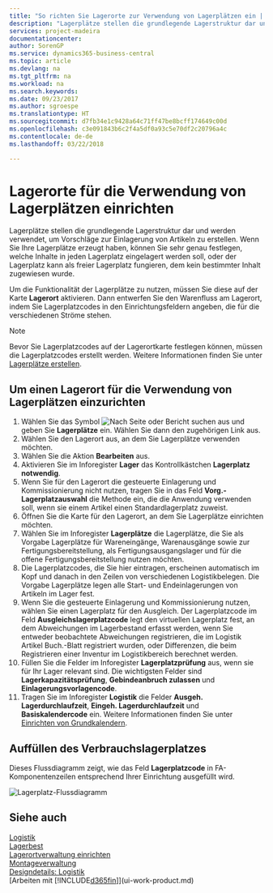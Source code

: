 ```yaml
---
title: "So richten Sie Lagerorte zur Verwendung von Lagerplätzen ein | Microsoft Docs"
description: "Lagerplätze stellen die grundlegende Lagerstruktur dar und werden verwendet, um Vorschläge zur Einlagerung von Artikeln zu erstellen. Wenn Sie Ihre Lagerplätze erzeugt haben, können Sie sehr genau festlegen, welche Inhalte in jeden Lagerplatz eingelagert werden soll, oder der Lagerplatz kann als freier Lagerplatz fungieren, dem kein bestimmter Inhalt zugewiesen wurde."
services: project-madeira
documentationcenter: 
author: SorenGP
ms.service: dynamics365-business-central
ms.topic: article
ms.devlang: na
ms.tgt_pltfrm: na
ms.workload: na
ms.search.keywords: 
ms.date: 09/23/2017
ms.author: sgroespe
ms.translationtype: HT
ms.sourcegitcommit: d7fb34e1c9428a64c71ff47be8bcff174649c00d
ms.openlocfilehash: c3e091843b6c2f4a5df0a93c5e70df2c20796a4c
ms.contentlocale: de-de
ms.lasthandoff: 03/22/2018

---
```

# <a name="set-up-locations-to-use-bins"></a>Lagerorte für die Verwendung von Lagerplätzen einrichten
Lagerplätze stellen die grundlegende Lagerstruktur dar und werden verwendet, um Vorschläge zur Einlagerung von Artikeln zu erstellen. Wenn Sie Ihre Lagerplätze erzeugt haben, können Sie sehr genau festlegen, welche Inhalte in jeden Lagerplatz eingelagert werden soll, oder der Lagerplatz kann als freier Lagerplatz fungieren, dem kein bestimmter Inhalt zugewiesen wurde.  

Um die Funktionalität der Lagerplätze zu nutzen, müssen Sie diese auf der Karte **Lagerort** aktivieren. Dann entwerfen Sie den Warenfluss am Lagerort, indem Sie Lagerplatzcodes in den Einrichtungsfeldern angeben, die für die verschiedenen Ströme stehen.  

> [!NOTE]  
>  Bevor Sie Lagerplatzcodes auf der Lagerortkarte festlegen können, müssen die Lagerplatzcodes erstellt werden. Weitere Informationen finden Sie unter  [Lagerplätze erstellen](warehouse-how-to-create-individual-bins.md).  

## <a name="to-set-up-a-location-to-use-bins"></a>Um einen Lagerort für die Verwendung von Lagerplätzen einzurichten  
1.  Wählen Sie das Symbol ![Nach Seite oder Bericht suchen](media/ui-search/search_small.png "Nach Seite oder Bericht suchen") aus und geben Sie **Lagerplätze** ein. Wählen Sie dann den zugehörigen Link aus.  
2.  Wählen Sie den Lagerort aus, an dem Sie Lagerplätze verwenden möchten.  
3.  Wählen Sie die Aktion **Bearbeiten** aus.  
4.  Aktivieren Sie im Inforegister **Lager** das Kontrollkästchen **Lagerplatz notwendig**.  
5.  Wenn Sie für den Lagerort die gesteuerte Einlagerung und Kommissionierung nicht nutzen, tragen Sie in das Feld **Vorg.-Lagerplatzauswahl** die Methode ein, die die Anwendung verwenden soll, wenn sie einem Artikel einen Standardlagerplatz zuweist.  
6.  Öffnen Sie  die Karte für den Lagerort, an dem Sie Lagerplätze einrichten möchten.
7.  Wählen Sie im Inforegister **Lagerplätze** die Lagerplätze, die Sie als Vorgabe Lagerplätze für Wareneingänge, Warenausgänge sowie zur Fertigungsbereitstellung, als Fertigungsausgangslager und für die offene Fertigungsbereitstellung nutzen möchten.  
8.  Die Lagerplatzcodes, die Sie hier eintragen, erscheinen automatisch im Kopf und danach in den Zeilen von verschiedenen Logistikbelegen. Die Vorgabe Lagerplätze legen alle Start- und Endeinlagerungen von Artikeln im Lager fest.  
9.  Wenn Sie die gesteuerte Einlagerung und Kommissionierung nutzen, wählen Sie einen Lagerplatz für den Ausgleich. Der Lagerplatzcode im Feld **Ausgleichslagerplatzcode** legt den virtuellen Lagerplatz fest, an dem Abweichungen im Lagerbestand erfasst werden, wenn Sie entweder beobachtete Abweichungen registrieren, die im Logistik Artikel Buch.-Blatt registriert wurden, oder Differenzen, die beim Registrieren einer Inventur im Logistikbereich berechnet werden.  
10. Füllen Sie die Felder im Inforegister **Lagerplatzprüfung** aus, wenn sie für Ihr Lager relevant sind. Die wichtigsten Felder sind **Lagerkapazitätsprüfung**, **Gebindeanbruch zulassen** und **Einlagerungsvorlagencode**.  
11. Tragen Sie im Inforegister **Logistik** die Felder **Ausgeh. Lagerdurchlaufzeit**, **Eingeh. Lagerdurchlaufzeit** und **Basiskalendercode** ein. Weitere Informationen finden Sie unter [Einrichten von Grundkalendern](across-how-to-assign-base-calendars.md).

## <a name="filling-the-consumption-bin"></a>Auffüllen des Verbrauchslagerplatzes
Dieses Flussdiagramm zeigt, wie das Feld **Lagerplatzcode** in FA-Komponentenzeilen entsprechend Ihrer Einrichtung ausgefüllt wird.

![Lagerplatz-Flussdiagramm](media/binflow.png "Lagerfluss")  

## <a name="see-also"></a>Siehe auch
[Logistik](warehouse-manage-warehouse.md)  
[Lagerbest](inventory-manage-inventory.md)  
[Lagerortverwaltung einrichten](warehouse-setup-warehouse.md)     
[Montageverwaltung](assembly-assemble-items.md)    
[Designdetails: Logistik](design-details-warehouse-management.md)  
[Arbeiten mit [!INCLUDE[d365fin](includes/d365fin_md.md)]](ui-work-product.md)

